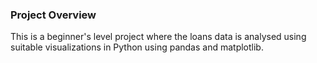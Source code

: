 ### Project Overview

 This is a beginner's level project where the loans data is analysed using suitable visualizations in Python using pandas and matplotlib.


